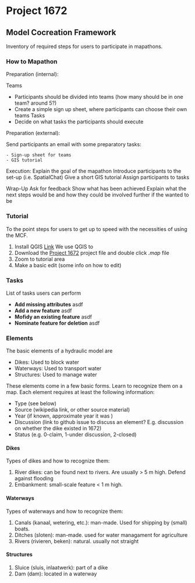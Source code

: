# Project 1672

## Model Cocreation Framework

Inventory of required steps for users to participate in mapathons. 

### How to Mapathon

Preparation (internal):

  Teams
  
  - Participants should be divided into teams (how many should be in one team? around 5?)
  - Create a simple sign up sheet, where participants can choose their own teams
  Tasks
  - Decide on what tasks the participants should execute

Preparation (external):

  Send participants an email with some preparatory tasks:
  
    - Sign-up sheet for teams
    - GIS tutorial
    
Execution:
  Explain the goal of the mapathon
  Introduce participants to the set-up (i.e. SpatialChat)
  Give a short GIS tutorial
  Assign participants to tasks
 
 Wrap-Up
  Ask for feedback
  Show what has been achieved
  Explain what the next steps would be and how they could be involved further if the wanted to be

### Tutorial

To the point steps for users to get up to speed with the necessities of using the MCF. 

1. Install QGIS [Link](https://qgis.org/en/site/forusers/download.html)
We use QGIS to 
2. Download the [Project 1672](https//link_to_stuff) project file and double click *.map* file
3. Zoom to tutorial area
4. Make a basic edit (some info on how to edit)

### Tasks

List of tasks users can perform

-  **Add missing attributes** asdf
-  **Add a new feature** asdf
-  **Mofidy an existing feature** asdf
-  **Nominate feature for deletion** asdf

### Elements

The basic elements of a hydraulic model are 

-	Dikes: Used to block water
-	Waterways: Used to transport water
-	Structures: Used to manage water

These elements come in a few basic forms. Learn to recognize them on a map. Each element requires at least the following information:

- Type (see below)
- Source (wikipedia link, or other source material)
- Year (if known, approximate year it was )
- Discussion (link to github issue to discuss an element? E.g. discussion on whether the dike existed in 1672)
- Status (e.g. 0-claim, 1-under discussion, 2-closed)

#### Dikes

Types of dikes and how to recognize them:

1. River dikes: can be found next to rivers. Are usually > 5 m high. Defend against flooding
2. Embankment: small-scale feature < 1 m high. 


#### Waterways

Types of waterways and how to recognize them:

1. Canals (kanaal, wetering, etc.): man-made. Used for shipping by (small) boats. 
2. Ditches (sloten): man-made. used for water managament for agriculture
3. Rivers (rivieren, beken): natural. usually not straight


#### Structures

1. Sluice (sluis, inlaatwerk): part of a dike
2. Dam (dam): located in a waterway
